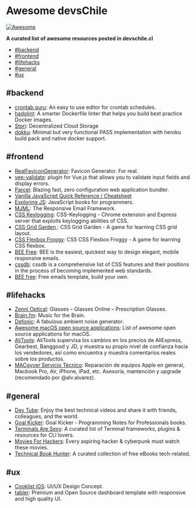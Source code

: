 # Awesome devsChile

[![Awesome](https://cdn.rawgit.com/sindresorhus/awesome/d7305f38d29fed78fa85652e3a63e154dd8e8829/media/badge.svg)](https://github.com/sindresorhus/awesome)

**A curated list of awesome resources posted in devschile.cl**

- [#backend](#backend)
- [#frontend](#frontend)
- [#lifehacks](#lifehacks)
- [#general](#general)
- [#ux](#ux)

## #backend

- [crontab.guru](https://crontab.guru/): An easy to use editor for crontab schedules.
- [hadolint](https://github.com/hadolint/hadolint): A smarter Dockerfile linter that helps you build best practice Docker images.
- [Storj](https://storj.io/): Decentralized Cloud Storage
- [dokku](http://dokku.viewdocs.io/dokku/): Minimal but very functional PASS implementation with heroku build pack and native docker support.

## #frontend

- [RealFaviconGenerator](https://realfavicongenerator.net/): Favicon Generator. For real.
- [vee-validate](https://github.com/baianat/vee-validate): plugin for Vue.js that allows you to validate input fields and display errors.
- [Parcel](https://parceljs.org/): Blazing fast, zero configuration web application bundler.
- [Vanilla JavaScript Quick Reference / Cheatsheet](https://gist.github.com/thegitfather/9c9f1a927cd57df14a59c268f118ce86)
- [Exploring JS](http://exploringjs.com/): JavaScript books for programmers.
- [MJML](https://mjml.io/):  The Responsive Email Framework.
- [CSS Keylogging](https://github.com/maxchehab/CSS-Keylogging): CSS-Keylogging - Chrome extension and Express server that exploits keylogging abilities of CSS.
- [CSS Grid Garden ](https://cssgridgarden.com/): CSS Grid Garden - A game for learning CSS grid layout.
- [CSS Flexbox Froggy](https://flexboxfroggy.com/): CSS CSS Flexbox Froggy - A game for learning CSS flexbox.
- [BEE Free](https://beefree.io/): BEE is the easiest, quickest way to design elegant, mobile responsive emails.
- [cssdb](https://jonathantneal.github.io/cssdb/): cssdb is a comprehensive list of CSS features and their positions in the process of becoming implemented web standards.
- [BEE free](https://beefree.io/templates/): Free emails template, build your own.

## #lifehacks

- [Zenni Optical](http://www.zennioptical.com/): Glasses – Glasses Online – Prescription Glasses.
- [Brain.fm](https://www1.brain.fm/): Music for the Brain.
- [Defonic](http://defonic.com/): A fabulous ambient noise generator.
- [Awesome macOS open source applications](https://github.com/serhii-londar/open-source-mac-os-apps): List of awesome open source applications for macOS.
- [AliTools](https://alitools.io/): AliTools supervisa los cambios en los precios de AliExpress, Gearbest, Banggood y JD, y muestra su propio nivel de confianza hacia los vendedores, así como encuentra y muestra comentarios reales sobre los productos.
- [MACgyver Servicio Técnico](https://www.facebook.com/MacgyverST/): Reparación de equipos Apple en general, Macbook Pro, Air, iPhone, iPad, etc. Asesoría, mantención y upgrade (recomendado por @alv.alvarez).

## #general
- [Dev Tube](https://dev.tube/): Enjoy the best technical videos and share it with friends, colleagues, and the world.
- [Goal Kicker](http://goalkicker.com/): Goal Kicker - Programming Notes for Professionals books.
- [Terminals Are Sexy](https://terminalsare.sexy/): A curated list of Terminal frameworks, plugins & resources for CLI lovers.
- [Movies For Hackers](https://hackermovie.club/): Every aspiring hacker & cyberpunk must watch these movies.
- [Technical Book Hunter](https://github.com/TechBookHunter?tab=repositories): A curated collection of free eBooks tech-related.

## #ux
- [Cooklist iOS](https://www.behance.net/gallery/59512423/Cooklist-iOS-UIUX-Design-Concept): UI/UX Design Concept.
- [tabler](https://tabler.github.io/): Premium and Open Source dashboard template with responsive and high quality UI.

